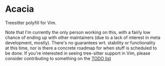 # Acacia

Treesitter polyfill for Vim.

Note that I'm currently the only person working on this, with a fairly low chance of ending up with other maintainers (due to a lack of interest in meta development, mostly). There's no guarantees wrt. stability or functionality at this time, nor is there a concrete roadmap for when stuff is scheduled to be done. If you're interested in seeing tree-sitter support in Vim, please consider contributing to something on the [TODO list](https://github.com/LunarWatcher/Acacia/issues/1)


